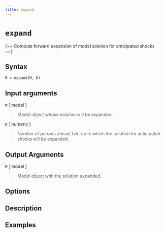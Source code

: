 ```yaml
---
title: expand
---
```


# `expand`

{== Compute forward expansion of model solution for anticipated shocks ==}


## Syntax 

    M = expand(M, K)


## Input arguments 

  `M` [ model ]
>
> Model object whose solution will be expanded.
>

  `K` [ numeric ]
>
> Number of periods ahead, t+k, up to which the
> solution for anticipated shocks will be expanded.
>

 ## Output Arguments

  `M` [ model ] 
>
> Model object with the solution expanded.
>

## Options 



## Description 



## Examples
